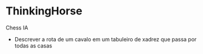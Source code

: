 # ThinkingHorse
Chess IA
- Descrever a rota de um cavalo em um tabuleiro de xadrez que passa por todas as casas
